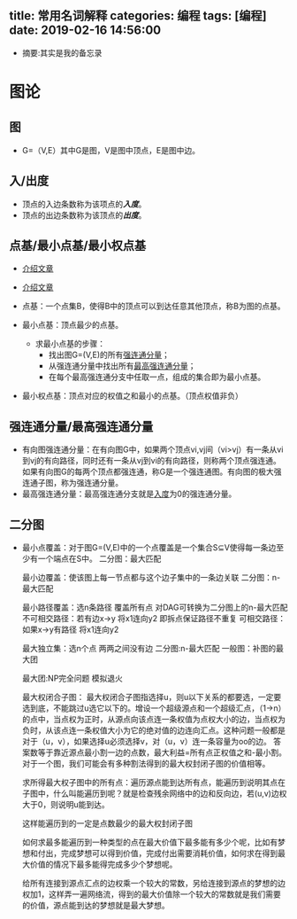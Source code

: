 title: 常用名词解释
categories: 编程
tags: [编程]
date: 2019-02-16 14:56:00
---
- 摘要:其实是我的备忘录
<!-- more -->

# 图论
## 图
- G=（V,E）其中G是图，V是图中顶点，E是图中边。
## 入/出度
- 顶点的入边条数称为该项点的***入度***。 
- 顶点的出边条数称为该顶点的***出度***。

## 点基/最小点基/最小权点基
- [介绍文章](https://www.cnblogs.com/Potato-lover/p/3956551.html )
- [介绍文章](http://blog.chinaunix.net/uid-13344516-id-79195.html )
 
- 点基：一个点集B，使得B中的顶点可以到达任意其他顶点，称B为图的点基。


- 最小点基：顶点最少的点基。
	- 求最小点基的步骤：
    	- 找出图G=(V,E)的所有[强连通分量](#强连通分量-最高强连通分量)；
    	- 从强连通分量中找出所有[最高强连通分量](#强连通分量-最高强连通分量)；
    	- 在每个最高强连通分支中任取一点，组成的集合即为最小点基。

- 最小权点基：顶点对应的权值之和最小的点基。（顶点权值非负）

## 强连通分量/最高强连通分量

- 有向图强连通分量：在有向图G中，如果两个顶点vi,vj间（vi>vj）有一条从vi到vj的有向路径，同时还有一条从vj到vi的有向路径，则称两个顶点强连通。如果有向图G的每两个顶点都强连通，称G是一个强连通图。有向图的极大强连通子图，称为强连通分量。
- 最高强连通分量：最高强连通分支就是[入度](#入-出度 )为0的强连通分量。

## 二分图

 - 最小点覆盖：对于图G=(V,E)中的一个点覆盖是一个集合S⊆V使得每一条边至少有一个端点在S中。 二分图：最大匹配
   
   最小边覆盖：使该图上每一节点都与这个边子集中的一条边关联 二分图：n-最大匹配
   
   最小路径覆盖：选n条路径 覆盖所有点 对DAG可转换为二分图上的n-最大匹配 不可相交路径：若有边x->y 将x1连向y2
   即拆点保证路径不重复 可相交路径：如果x->y有路径 将x1连向y2
   
   最大独立集：选n个点 两两之间没有边 二分图:n-最大匹配 一般图：补图的最大团
   
   最大团:NP完全问题 模拟退火
   
   最大权闭合子图：
   最大权闭合子图指选择u，则u以下关系的都要选，一定要选到底，不能跳过u选它以下的。增设一个超级源点和一个超级汇点，（1->n）的点中，当点权为正时，从源点向该点连一条权值为点权大小的边，当点权为负时，从该点连一条权值大小为它的绝对值的边连向汇点。这种问题一般都是对于（u，v），如果选择u必须选择v，对（u，v）连一条容量为oo的边。
   答案数等于靠近源点最小割一边的点数，最大利益=所有点正权值之和-最小割。 对于一个图，我们可能会有多种割法得到的最大权封闭子图的价值相等。
   
   求所得最大权子图中的所有点：遍历源点能到达所有点，能遍历到说明其点在子图中，什么叫能遍历到呢？就是检查残余网络中的边和反向边，若(u,v)边权大于0，则说明u能到达。
   
   这样能遍历到的一定是点数最少的最大权封闭子图
   
   如何求最多能遍历到一种类型的点在最大价值下最多能有多少个呢，比如有梦想和付出，完成梦想可以得到价值，完成付出需要消耗价值，如何求在得到最大价值的情况下最多能得完成多少个梦想呢。
   
   给所有连接到源点汇点的边权乘一个较大的常数，另给连接到源点的梦想的边权加1，这样弄一遍网络流，得到的最大价值除一个较大的常数就是我们需要的价值，源点能到达的梦想就是最大梦想。